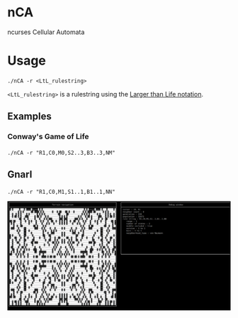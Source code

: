 # nCA
ncurses Cellular Automata

# Usage
`./nCA -r <LtL_rulestring>`

`<LtL_rulestring>` is a rulestring using the [Larger than Life notation](http://www.conwaylife.com/wiki/Larger_than_Life).

## Examples  

### Conway's Game of Life

`./nCA -r "R1,C0,M0,S2..3,B3..3,NM"`

## Gnarl

`./nCA -r "R1,C0,M1,S1..1,B1..1,NN"`

![Gnarl on Termit](img/screenshot-termit-R1,C0,M1,S1..1,B1..1,NN.png)
